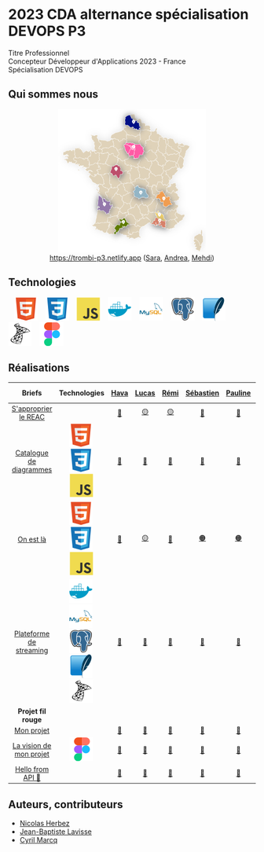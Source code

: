 # 2023 CDA alternance spécialisation DEVOPS P3

Titre Professionnel  
Concepteur Développeur d'Applications 2023 - France  
Spécialisation DEVOPS

## Qui sommes nous

<figure>
    <div align="center">
        <a href="https://trombi-p3.netlify.app">
            <img src="./profile/img/map-p3.png" alt="map-p3.png" style="width: 300px !important;">
        </a>
    </div>
    <div align="center">
        <figcaption><a href="https://trombi-p3.netlify.app" align="center">https://trombi-p3.netlify.app</a> (<a href="https://github.com/Sara-Dona">Sara</a>, <a href="https://github.com/Andrealpz">Andrea</a>, <a href="https://github.com/FlexCodeur">Mehdi</a>)</figcaption>
    </div>
</figure>

## Technologies

&nbsp;&nbsp;
![img_html](./profile/img/html.svg)
&nbsp;&nbsp;
![img_css](./profile/img/css.svg)
&nbsp;&nbsp;
![img_javascript](./profile/img/javascript.svg)
&nbsp;&nbsp;
![img_docker](./profile/img/docker.svg)
&nbsp;&nbsp;
![img_mysql](./profile/img/mysql.svg)
&nbsp;&nbsp;
![img_postgresql](./profile/img/postgresql.svg)
&nbsp;&nbsp;
![img_sqlite](./profile/img/sqlite.svg)
&nbsp;&nbsp;
![img_microsoftsqlserver](./profile/img/microsoftsqlserver.svg)
&nbsp;&nbsp;
![img_figma](./profile/img/figma.svg)

## Réalisations

| Briefs | Technologies | <a href="https://github.com/Havakii">Hava</a> | <a href="https://github.com/Kalsak15">Lucas</a> | <a href="https://github.com/rbufnoir">Rémi</a> | <a href="https://github.com/sebcriado">Sébastien</a> | <a href="https://github.com/PaulineCurt">Pauline</a> | <a href="https://github.com/Sara-Dona">Sara</a> | <a href="https://github.com/arnaudfl">Arnaud</a> | <a href="https://github.com/AurelienGEORGES">Aurélien</a> | <a href="https://github.com/KAYA-SMAIN">Smaïn</a> | <a href="https://github.com/Andrealpz">Andrea</a> | <a href="https://github.com/MikeZek">Michael</a> | <a href="https://github.com/mikaocko">Magali Kimberly</a> | <a href="https://github.com/ali-moussaev">Ali</a> | <a href="https://github.com/FlexCodeur">Mehdi</a> | <a href="https://github.com/FlexCodeur">Nelli</a> | <a href="https://github.com/ColasCitron">Nicolas</a> | <a href="https://github.com/alanzarli">Alan</a> |
| :----: | :----: | :----: | :----: | :----: | :----: | :----: | :----: | :----: | :----: | :----: | :----: | :----: | :----: | :----: | :----: | :----: | :----: | :----: |
| [S'approprier le REAC](https://github.com/2023-cda-alt-devops-p3/reac) |  | <a href="https://github.com/2023-cda-alt-devops-p3/reac-hb">🔵</a> | <a href="https://github.com/2023-cda-alt-devops-p3/reac-lb">🟡</a> | <a href="https://github.com/2023-cda-alt-devops-p3/reac-rb">🟡</a> | <a href="https://github.com/2023-cda-alt-devops-p3/reac-sc">🔴</a> | <a href="https://github.com/2023-cda-alt-devops-p3/reac-pc">🔗</a> | <a href="https://github.com/2023-cda-alt-devops-p3/reac-sd">⚪</a> | <a href="https://github.com/2023-cda-alt-devops-p3/reac-af">⚪</a> | <a href="https://github.com/2023-cda-alt-devops-p3/reac-ag">⚪</a> | <a href="https://github.com/2023-cda-alt-devops-p3/reac-sk">🔵</a> | <a href="https://github.com/2023-cda-alt-devops-p3/reac-al">🔵</a> | <a href="https://github.com/2023-cda-alt-devops-p3/reac-mz">🟠</a> | <a href="https://github.com/2023-cda-alt-devops-p3/reac-mkm">🟠</a> | <a href="https://github.com/2023-cda-alt-devops-p3/reac-am">🟠</a> | <a href="https://github.com/2023-cda-alt-devops-p3/reac-mr">🟡</a> | <a href="https://github.com/2023-cda-alt-devops-p3/reac-ntm">🔴</a> | <a href="https://github.com/2023-cda-alt-devops-p3/reac-nt">⚪</a> | <a href="https://github.com/2023-cda-alt-devops-p3/reac-az">🔴</a> |
| [Catalogue de diagrammes](https://github.com/2023-cda-alt-devops-p3/catalog) | ![img_html](./profile/img/html.svg)&nbsp;![img_css](./profile/img/css.svg)&nbsp;![img_javascript](./profile/img/javascript.svg) | <a href="https://github.com/2023-cda-alt-devops-p3/catalog-hb">🔗</a> | <a href="https://github.com/2023-cda-alt-devops-p3/catalog-lb">🔗</a> | <a href="https://github.com/2023-cda-alt-devops-p3/catalog-rb">🔗</a> | <a href="https://github.com/2023-cda-alt-devops-p3/catalog-sc">🔗</a> | <a href="https://github.com/2023-cda-alt-devops-p3/catalog-pc">🔗</a> | <a href="https://github.com/2023-cda-alt-devops-p3/catalog-sd">🔗</a> | <a href="https://github.com/2023-cda-alt-devops-p3/catalog-af">🔗</a> | <a href="https://github.com/2023-cda-alt-devops-p3/catalog-ag">🔗</a> | <a href="https://github.com/2023-cda-alt-devops-p3/catalog-sk">🔗</a> | <a href="https://github.com/2023-cda-alt-devops-p3/catalog-al">🔗</a> | <a href="https://github.com/2023-cda-alt-devops-p3/catalog-mz">🔗</a> | <a href="https://github.com/2023-cda-alt-devops-p3/catalog-mkm">🔗</a> | <a href="https://github.com/2023-cda-alt-devops-p3/catalog-am">🔗</a> | <a href="https://github.com/2023-cda-alt-devops-p3/catalog-mr">🔗</a> | <a href="https://github.com/2023-cda-alt-devops-p3/catalog-ntm">🔗</a> | <a href="https://github.com/2023-cda-alt-devops-p3/catalog-nt">🔗</a> | <a href="https://github.com/2023-cda-alt-devops-p3/catalog-az">🔗</a> |
| [On est là](https://github.com/2023-cda-alt-devops-p3/trombi) | ![img_html](./profile/img/html.svg)&nbsp;![img_css](./profile/img/css.svg)&nbsp;![img_javascript](./profile/img/javascript.svg) | <a href="https://github.com/2023-cda-alt-devops-p3/trombi-hb">🔴</a> | <a href="https://github.com/2023-cda-alt-devops-p3/trombi-lb">🟡</a> | <a href="https://github.com/2023-cda-alt-devops-p3/trombi-rb">🔵</a> | <a href="https://github.com/2023-cda-alt-devops-p3/trombi-ag">🟠</a> | <a href="https://github.com/2023-cda-alt-devops-p3/trombi-pc">🟠</a> | <a href="https://github.com/2023-cda-alt-devops-p3/trombi-mr">🟤</a> | <a href="https://github.com/2023-cda-alt-devops-p3/trombi-am">🟢</a> | <a href="https://github.com/2023-cda-alt-devops-p3/trombi-ag">🟠</a> | <a href="https://github.com/2023-cda-alt-devops-p3/trombi-sk">⚪</a> | <a href="https://github.com/2023-cda-alt-devops-p3/trombi-mr">🟤</a> | <a href="https://github.com/2023-cda-alt-devops-p3/trombi-lb">🟡</a> | <a href="https://github.com/2023-cda-alt-devops-p3/trombi-hb">🔴</a> | <a href="https://github.com/2023-cda-alt-devops-p3/trombi-am">🟢</a> | <a href="https://github.com/2023-cda-alt-devops-p3/trombi-mr">🟤</a> | <a href="https://github.com/2023-cda-alt-devops-p3/trombi-ntm">🔗</a> | <a href="https://github.com/2023-cda-alt-devops-p3/trombi-rb">🔵</a> | <a href="https://github.com/2023-cda-alt-devops-p3/trombi-sk">⚪</a> |
| [Plateforme de streaming](https://github.com/2023-cda-alt-devops-p3/streaming) | ![img_docker](./profile/img/docker.svg)&nbsp;![img_mysql](./profile/img/mysql.svg)&nbsp;![img_postgresql](./profile/img/postgresql.svg)&nbsp;![img_sqlite](./profile/img/sqlite.svg)&nbsp;![img_microsoftsqlserver](./profile/img/microsoftsqlserver.svg) | <a href="https://github.com/2023-cda-alt-devops-p3/streaming-hb">🔗</a> | <a href="https://github.com/2023-cda-alt-devops-p3/streaming-lb">🔗</a> | <a href="https://github.com/2023-cda-alt-devops-p3/streaming-rb">🔗</a> | <a href="https://github.com/2023-cda-alt-devops-p3/streaming-sc">🔗</a> | <a href="https://github.com/2023-cda-alt-devops-p3/streaming-pc">🔗</a> | <a href="https://github.com/2023-cda-alt-devops-p3/streaming-sd">🔗</a> | <a href="https://github.com/2023-cda-alt-devops-p3/streaming-af">🔗</a> | <a href="https://github.com/2023-cda-alt-devops-p3/streaming-ag">🔗</a> | <a href="https://github.com/2023-cda-alt-devops-p3/streaming-sk">🔗</a> | <a href="https://github.com/2023-cda-alt-devops-p3/streaming-al">🔗</a> | <a href="https://github.com/2023-cda-alt-devops-p3/streaming-mz">🔗</a> | <a href="https://github.com/2023-cda-alt-devops-p3/streaming-mkm">🔗</a> | <a href="https://github.com/2023-cda-alt-devops-p3/streaming-am">🔗</a> | <a href="https://github.com/2023-cda-alt-devops-p3/streaming-mr">🔗</a> | <a href="https://github.com/2023-cda-alt-devops-p3/streaming-ntm">🔗</a> | <a href="https://github.com/2023-cda-alt-devops-p3/streaming-nt">🔗</a> | <a href="https://github.com/2023-cda-alt-devops-p3/streaming-az">🔗</a> |
| **Projet fil rouge** |   |   |   |   |   |   |   |   |   |   |   |   |   |   |   |   |   |   |
| [Mon projet](https://github.com/2023-cda-alt-devops-p3/my-project) |   | <a href="https://github.com/2023-cda-alt-devops-p3/my-project-hb">🔗</a> | <a href="https://github.com/2023-cda-alt-devops-p3/my-project-lb">🔗</a> | <a href="https://github.com/2023-cda-alt-devops-p3/my-project-rb">🔗</a> | <a href="https://github.com/2023-cda-alt-devops-p3/my-project-sc">🔗</a> | <a href="https://github.com/2023-cda-alt-devops-p3/my-project-pc">🔗</a> | <a href="https://github.com/2023-cda-alt-devops-p3/my-project-sd">🔗</a> | <a href="https://github.com/2023-cda-alt-devops-p3/my-project-af">🔗</a> | <a href="https://github.com/2023-cda-alt-devops-p3/my-project-ag">🔗</a> | <a href="https://github.com/2023-cda-alt-devops-p3/my-project-sk">🔗</a> | <a href="https://github.com/2023-cda-alt-devops-p3/my-project-al">🔗</a> | <a href="https://github.com/2023-cda-alt-devops-p3/my-project-mz">🔗</a> | <a href="https://github.com/2023-cda-alt-devops-p3/my-project-mkm">🔗</a> | <a href="https://github.com/2023-cda-alt-devops-p3/my-project-am">🔗</a> | <a href="https://github.com/2023-cda-alt-devops-p3/my-project-mr">🔗</a> | <a href="https://github.com/2023-cda-alt-devops-p3/my-project-ntm">🔗</a> | <a href="https://github.com/2023-cda-alt-devops-p3/my-project-nt">🔗</a> | <a href="https://github.com/2023-cda-alt-devops-p3/my-project-az">🔗</a> |
| [La vision de mon projet](https://github.com/2023-cda-alt-devops-p3/my-vision) | ![img_figma](./profile/img/figma.svg) | <a href="https://github.com/2023-cda-alt-devops-p3/my-vision-hb">🔗</a> | <a href="https://github.com/2023-cda-alt-devops-p3/my-vision-lb">🔗</a> | <a href="https://github.com/2023-cda-alt-devops-p3/my-vision-rb">🔗</a> | <a href="https://github.com/2023-cda-alt-devops-p3/my-vision-sc">🔗</a> | <a href="https://github.com/2023-cda-alt-devops-p3/my-vision-pc">🔗</a> | <a href="https://github.com/2023-cda-alt-devops-p3/my-vision-sd">🔗</a> | <a href="https://github.com/2023-cda-alt-devops-p3/my-vision-af">🔗</a> | <a href="https://github.com/2023-cda-alt-devops-p3/my-vision-ag">🔗</a> | <a href="https://github.com/2023-cda-alt-devops-p3/my-vision-sk">🔗</a> | <a href="https://github.com/2023-cda-alt-devops-p3/my-vision-al">🔗</a> | <a href="https://github.com/2023-cda-alt-devops-p3/my-vision-mz">🔗</a> | <a href="https://github.com/2023-cda-alt-devops-p3/my-vision-mkm">🔗</a> | <a href="https://github.com/2023-cda-alt-devops-p3/my-vision-am">🔗</a> | <a href="https://github.com/2023-cda-alt-devops-p3/my-vision-mr">🔗</a> | <a href="https://github.com/2023-cda-alt-devops-p3/my-vision-ntm">🔗</a> | <a href="https://github.com/2023-cda-alt-devops-p3/my-vision-nt">🔗</a> | <a href="https://github.com/2023-cda-alt-devops-p3/my-vision-az">🔗</a> |
| [Hello from API 🙂](https://github.com/2023-cda-alt-devops-p3/app) |  | <a href="https://github.com/2023-cda-alt-devops-p3/app-hb">🔗</a> | <a href="https://github.com/2023-cda-alt-devops-p3/app-lb">🔗</a> | <a href="https://github.com/2023-cda-alt-devops-p3/app-rb">🔗</a> | <a href="https://github.com/2023-cda-alt-devops-p3/app-sc">🔗</a> | <a href="https://github.com/2023-cda-alt-devops-p3/app-pc">🔗</a> | <a href="https://github.com/2023-cda-alt-devops-p3/app-sd">🔗</a> | <a href="https://github.com/2023-cda-alt-devops-p3/app-af">🔗</a> | <a href="https://github.com/2023-cda-alt-devops-p3/app-ag">🔗</a> | <a href="https://github.com/2023-cda-alt-devops-p3/app-sk">🔗</a> | <a href="https://github.com/2023-cda-alt-devops-p3/app-al">🔗</a> | <a href="https://github.com/2023-cda-alt-devops-p3/app-mz">🔗</a> | <a href="https://github.com/2023-cda-alt-devops-p3/app-mkm">🔗</a> | <a href="https://github.com/2023-cda-alt-devops-p3/app-am">🔗</a> | <a href="https://github.com/2023-cda-alt-devops-p3/app-mr">🔗</a> | <a href="https://github.com/2023-cda-alt-devops-p3/app-ntm">🔗</a> | <a href="https://github.com/2023-cda-alt-devops-p3/app-nt">🔗</a> | <a href="https://github.com/2023-cda-alt-devops-p3/app-az">🔗</a> |

## Auteurs, contributeurs

* [Nicolas Herbez](https://github.com/nicolas-herbez)
* [Jean-Baptiste Lavisse](https://github.com/jblavisse)
* [Cyril Marcq](https://github.com/CyrilMarcq)
